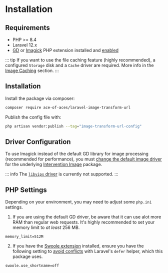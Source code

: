 # Installation

## Requirements

-   PHP \>= 8.4
-   Laravel 12.x
-   [GD](https://www.php.net/manual/en/book.image.php) or [Imagick](https://www.php.net/manual/en/book.imagick.php) PHP extension installed and [enabled](#driver-configuration)

::: tip
If you want to use the file caching feature (highly recommended), a configured `Storage` disk and a `Cache` driver are required. More info in the [Image Caching](/image-caching) section.
:::

## Installation

Install the package via composer:

```bash
composer require ace-of-aces/laravel-image-transform-url
```

Publish the config file with:

```bash
php artisan vendor:publish --tag="image-transform-url-config"
```

## Driver Configuration

To use Imagick instead of the default GD library for image processing (recommended for performance), you must [change the default image driver](https://image.intervention.io/v3/getting-started/frameworks#application-wide-configuration) for the underlying [Intervention Image](https://image.intervention.io/) package.

::: info
The [`libvips` driver](https://github.com/Intervention/image-driver-vips) is currently not supported.
:::

## PHP Settings

Depending on your environment, you may need to adjust some `php.ini` settings.

1. If you are using the default GD driver, be aware that it can use alot more RAM than regular web requests. It's highly recommended to set your memory limit to *at least* 256 MB.
```
memory_limit=512M
```
2. If you have the [Swoole extension](https://laravel.com/docs/octane#swoole) installed, ensure you have the following setting to [avoid conflicts](https://github.com/ace-of-aces/laravel-image-transform-url/issues/4) with Laravel's `defer` helper, which this package uses.
```
swoole.use_shortname=off
```
